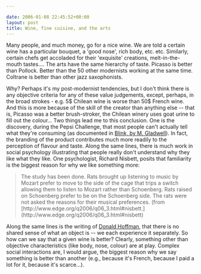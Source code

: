 ```yaml
---

date: 2006-01-08 22:45:52+00:00
layout: post
title: Wine, fine cuisine, and the arts
---
```


Many people, and much money, go for a nice wine.  We are told a certain wine has a particular bouquet, a 'good nose', rich body, etc. etc.  Similarly, certain chefs get accoladed for their 'exquisite' creations, melt-in-the-mouth tastes.... The arts have the same hierarchy of taste.  Picasso is better than Pollock.  Better than the 50 other modernists working at the same time.  Coltrane is better than other jazz saxophonists.

Why?  Perhaps it's my post-modernist tendencies, but I don't think there is any objective criteria for any of these value judgements, except, perhaps, in the broad strokes - e.g. 5$ Chilean wine is worse than 50$ French wine.  And this is more because of the skill of the creator than anything else -- that is, Picasso was a better brush-stroker, the Chilean winery uses goat urine to fill out the colour...
Two things lead me to this conclusion.  One is the discovery, during the Pepsi Challenge, that most people can't actually tell what they're consuming (as documented in [Blink, by M. Gladwell](http://www.amazon.ca/exec/obidos/ASIN/0316172324/qid=1136478059/sr=8-1/ref=pd_ka_0/701-2363650-8790753)).  In fact, the branding of the product contributes much more readily to the perception of flavour and taste.  Along the same lines, there is much work in social psychology illustrating that people really don't understand why they like what they like.  One psychologist, Richard Nisbett, posits that familiarity is the biggest reason for why we like something more:


<blockquote>The study has been done. Rats brought up listening to music                     by Mozart prefer to move to the side of the cage that trips                     a switch allowing them to listen to Mozart rather than Schoenberg.                     Rats raised on Schoenberg prefer to be on the Schoenberg                     side. The rats were not asked the reasons for their musical                     preferences. (from [http://www.edge.org/q2006/q06_3.html#nisbett.](http://www.edge.org/q2006/q06_3.html#nisbett)</blockquote>


Along the same lines is the writing of [Donald Hoffman](http://www.edge.org/3rd_culture/bios/hoffman.html), that there is no shared sense of what an object is -- we each experience it separately.  So how can we say that a given wine is better?  Clearly, something other than objective characteristics (like body, nose, colour) are at play.  Complex social interactions are, I would argue, the biggest reason why we say something is better than another (e.g., because it's French, because I paid a lot for it, because it's scarce...).
